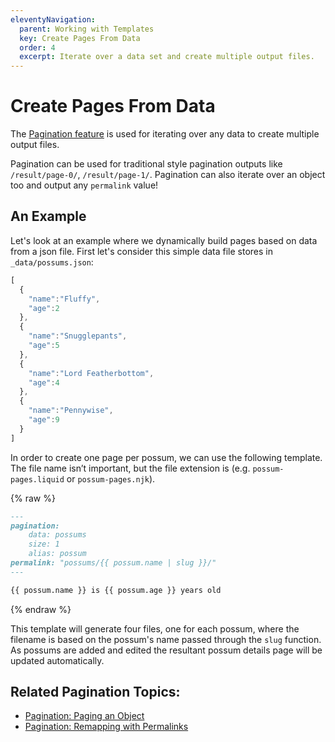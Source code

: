 ```yaml
---
eleventyNavigation:
  parent: Working with Templates
  key: Create Pages From Data
  order: 4
  excerpt: Iterate over a data set and create multiple output files.
---
```

# Create Pages From Data

The [Pagination feature](/docs/pagination/) is used for iterating over any data to create multiple output files.

Pagination can be used for traditional style pagination outputs like `/result/page-0/`, `/result/page-1/`. Pagination can also iterate over an object too and output any `permalink` value!

## An Example

Let's look at an example where we dynamically build pages based on data from a json file. First let's consider this simple data file stores in `_data/possums.json`:
```js
[
  {
    "name":"Fluffy",
    "age":2
  },
  {
    "name":"Snugglepants",
    "age":5
  },
  {
    "name":"Lord Featherbottom",
    "age":4
  },
  {
    "name":"Pennywise",
    "age":9
  }
]
```

In order to create one page per possum, we can use the following template. The file name isn’t important, but the file extension is (e.g. `possum-pages.liquid` or `possum-pages.njk`).

{% raw %}
```markdown
---
pagination:
    data: possums
    size: 1
    alias: possum
permalink: "possums/{{ possum.name | slug }}/"
---

{{ possum.name }} is {{ possum.age }} years old
```
{% endraw %}

This template will generate four files, one for each possum, where the filename is based on the possum's name passed through the `slug` function. As possums are added and edited the resultant possum details page will be updated automatically.

## Related Pagination Topics:

* [Pagination: Paging an Object](/docs/pagination/#paging-an-object)
* [Pagination: Remapping with Permalinks](/docs/pagination/#remapping-with-permalinks)
